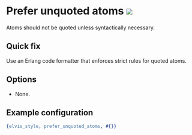 # Prefer unquoted atoms [![](https://img.shields.io/badge/since-4.0.0-blue)](https://github.com/inaka/elvis_core/releases/tag/4.0.0)

Atoms should not be quoted unless syntactically necessary.

## Quick fix

Use an Erlang code formatter that enforces strict rules for quoted atoms.

## Options

- None.

## Example configuration

```erlang
{elvis_style, prefer_unquoted_atoms, #{}}
```

